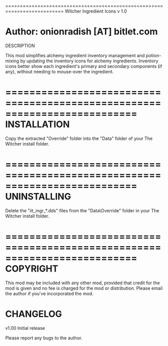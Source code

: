 ==========================================================================
Witcher Ingredient Icons
v 1.0

Author: onionradish [AT] bitlet.com
==========================================================================
DESCRIPTION 

This mod simplifies alchemy ingredient inventory management and potion-
mixing by updating the inventory icons for alchemy ingredients. Inventory
icons better show each ingredient's primary and secondary components
(if any), without needing to mouse-over the ingredient. 


==========================================================================
INSTALLATION
==========================================================================
Copy the extracted "Override" folder into the "Data" folder
of your The Witcher install folder.

==========================================================================
UNINSTALLING
==========================================================================
Delete the "iit_ingr_*.dds" files from the "Data\Override"
folder in your The Witcher install folder.
  
==========================================================================
COPYRIGHT
==========================================================================
This mod may be included with any other mod, provided that credit for 
the mod is given and no fee is charged for the mod or distribution. 
Please email the author if you've incorporated the mod. 


CHANGELOG
==========================================================================
v1.00	Initial release

Please report any bugs to the author. 

